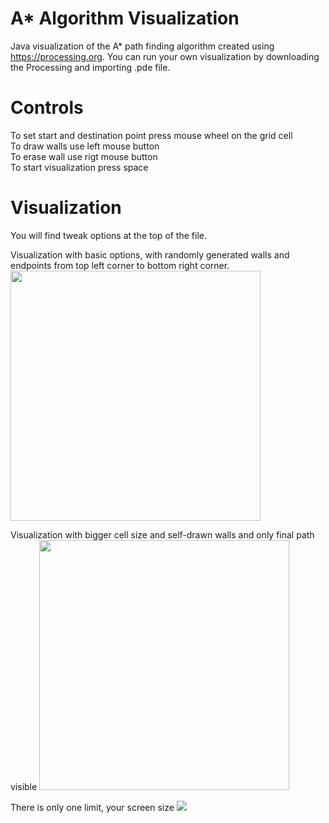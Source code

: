 # A* Algorithm Visualization
Java visualization  of the A* path finding algorithm created using https://processing.org.
You can run your own visualization by downloading the Processing and importing .pde file.

# Controls
To set start and destination point press mouse wheel on the grid cell <br>
To draw walls use left mouse button <br>
To erase wall use rigt mouse button <br>
To start visualization press space

# Visualization
You will find tweak options at the top of the file.

Visualization with basic options, with randomly generated walls and endpoints from top left corner to bottom right corner.
<img src="https://i.imgur.com/qmDyDrU.png" width=400>

Visualization with bigger cell size and self-drawn walls and only final path visible
<img src="https://i.imgur.com/90Yf0js.png" width=400>

There is only one limit, your screen size
<img src="https://i.imgur.com/goaoDeq.png">
